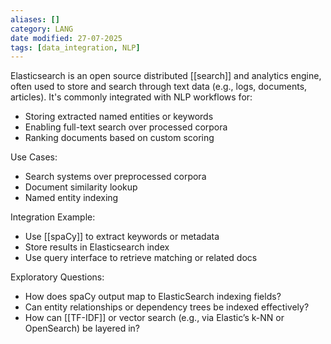 ```yaml
---
aliases: []
category: LANG
date modified: 27-07-2025
tags: [data_integration, NLP]
---
```

Elasticsearch is an open source distributed [[search]] and analytics engine, often used to store and search through text data (e.g., logs, documents, articles). It's commonly integrated with NLP workflows for:

 - Storing extracted named entities or keywords
 - Enabling full-text search over processed corpora
 - Ranking documents based on custom scoring

Use Cases:

 - Search systems over preprocessed corpora
 - Document similarity lookup
 - Named entity indexing

Integration Example:

 - Use [[spaCy]] to extract keywords or metadata
 - Store results in Elasticsearch index
 - Use query interface to retrieve matching or related docs

Exploratory Questions:

 - How does spaCy output map to ElasticSearch indexing fields?
 - Can entity relationships or dependency trees be indexed effectively?
 - How can [[TF-IDF]] or vector search (e.g., via Elastic’s k-NN or OpenSearch) be layered in?
